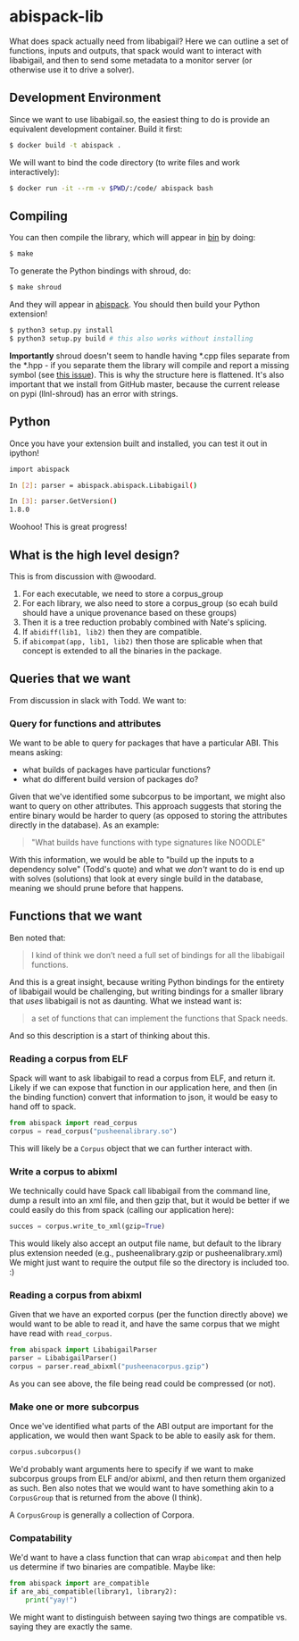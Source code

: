 # abispack-lib

What does spack actually need from libabigail? Here we can outline a set of
functions, inputs and outputs, that spack would want to interact with libabigail,
and then to send some metadata to a monitor server (or otherwise use it
to drive a solver).

## Development Environment

Since we want to use libabigail.so, the easiest thing to do is provide an
equivalent development container. Build it first:

```bash
$ docker build -t abispack .
```

We will want to bind the code directory (to write files and work interactively):

```bash
$ docker run -it --rm -v $PWD/:/code/ abispack bash
```

## Compiling

You can then compile the library, which will appear in [bin](bin) by doing:

```bash
$ make
```

To generate the Python bindings with shroud, do:

```bash
$ make shroud
```

And they will appear in [abispack](abispack). You should then build your Python
extension!

```bash
$ python3 setup.py install
$ python3 setup.py build # this also works without installing
```

**Importantly** shroud doesn't seem
to handle having *.cpp files separate from the *.hpp - if you separate them the
library will compile and report a missing symbol (see [this issue](https://github.com/LLNL/shroud/issues/223)). This is why the
structure here is flattened. It's also important that we install from GitHub master,
because the current release on pypi (llnl-shroud) has an error with strings.

## Python

Once you have your extension built and installed, you can test it out in ipython!

```bash
import abispack

In [2]: parser = abispack.abispack.Libabigail()

In [3]: parser.GetVersion()
1.8.0
```

Woohoo! This is great progress!

## What is the high level design?

This is from discussion with @woodard.


1. For each executable, we need to store a corpus_group
2. For each library, we also need to store a corpus_group (so ecah build should have a unique provenance based on these groups)
3. Then it is a tree reduction probably combined with Nate's splicing.
4. If `abidiff(lib1, lib2)` then they are compatible.
5. if `abicompat(app, lib1, lib2)` then those are splicable when that concept is extended to all the binaries in the package.

## Queries that we want

From discussion in slack with Todd. We want to:

### Query for functions and attributes

We want to be able to query for packages that have a particular ABI. This means asking:

 - what builds of packages have particular functions?
 - what do different build version of packages do?

Given that we've identified some subcorpus to be important, we might also want to
query on other attributes. This approach suggests that storing the entire binary
would be harder to query (as opposed to storing the attributes directly in the database).
As an example:

> "What builds have functions with type signatures like NOODLE"

With this information, we would be able to "build up the inputs to a dependency solve" (Todd's quote)
and what we _don't_ want to do is end up with solves (solutions) that look at every
single build in the database, meaning we should prune before that happens.

## Functions that we want

Ben noted that:

> I kind of think we don’t need a full set of bindings for all the libabigail functions.

And this is a great insight, because writing Python bindings for the entirety of libabigail
would be challenging, but writing bindings for a smaller library that _uses_ libabigail is not
as daunting. What we instead want is:

> a set of functions that can implement the functions that Spack needs.

And so this description is a start of thinking about this.

### Reading a corpus from ELF

Spack will want to ask libabigail to read a corpus from ELF, and return it.
Likely if we can expose that function in our application here, and then (in the binding
function) convert that information to json, it would be easy to hand off to spack.

```python
from abispack import read_corpus
corpus = read_corpus("pusheenalibrary.so")
```

This will likely be a `Corpus` object that we can further interact with.

### Write a corpus to abixml

We technically could have Spack call libabigail from the command line,
dump a result into an xml file, and then gzip that, but it would be better
if we could easily do this from spack (calling our application here):

```python
succes = corpus.write_to_xml(gzip=True)
```

This would likely also accept an output file name, but default to the library plus extension needed (e.g., pusheenalibrary.gzip or pusheenalibrary.xml)
We might just want to require the output file so the directory is included too. :)

### Reading a corpus from abixml

Given that we have an exported corpus (per the function directly above) we would want
to be able to read it, and have the same corpus that we might have read with `read_corpus`.

```python
from abispack import LibabigailParser
parser = LibabigailParser()
corpus = parser.read_abixml("pusheenacorpus.gzip")
```

As you can see above, the file being read could be compressed (or not).

### Make one or more subcorpus

Once we've identified what parts of the ABI output are important for
the application, we would then want Spack to be able to easily ask for them.

```python
corpus.subcorpus()
```

We'd probably want arguments here to specify if we want to make subcorpus
groups from ELF and/or abixml, and then return them organized as such.
Ben also notes that we would want to have something akin to a `CorpusGroup`
that is returned from the above (I think).

A `CorpusGroup` is generally a collection of Corpora.

### Compatability

We'd want to have a class function that can wrap `abicompat` and then help us
determine if two binaries are compatible. Maybe like:

```python
from abispack import are_compatible
if are_abi_compatible(library1, library2):
    print("yay!")
```

We might want to distinguish between saying two things are compatible vs. saying
they are exactly the same.

